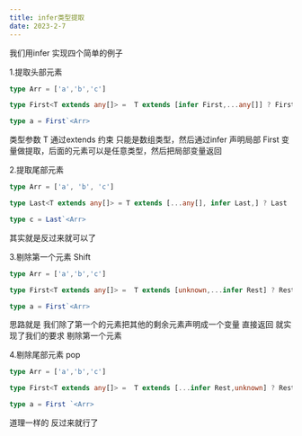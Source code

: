 ```yaml
---
title: infer类型提取
date: 2023-2-7
---
```

我们用infer 实现四个简单的例子

1.提取头部元素

```typescript
type Arr = ['a','b','c']

type First<T extends any[]> =  T extends [infer First,...any[]] ? First : []

type a = First`<Arr>
```

类型参数 T 通过extends 约束 只能是数组类型，然后通过infer 声明局部 First 变量做提取，后面的元素可以是任意类型，然后把局部变量返回

2.提取尾部元素

```typescript
type Arr = ['a', 'b', 'c']

type Last<T extends any[]> = T extends [...any[], infer Last,] ? Last : []

type c = Last`<Arr>
```

其实就是反过来就可以了

3.剔除第一个元素 Shift

```typescript
type Arr = ['a','b','c']

type First<T extends any[]> =  T extends [unknown,...infer Rest] ? Rest : []

type a = First`<Arr>
```

思路就是 我们除了第一个的元素把其他的剩余元素声明成一个变量 直接返回 就实现了我们的要求 剔除第一个元素

4.剔除尾部元素 pop

```typescript
type Arr = ['a','b','c']

type First<T extends any[]> =  T extends [...infer Rest,unknown] ? Rest : []

type a = First `<Arr>
```

道理一样的 反过来就行了
